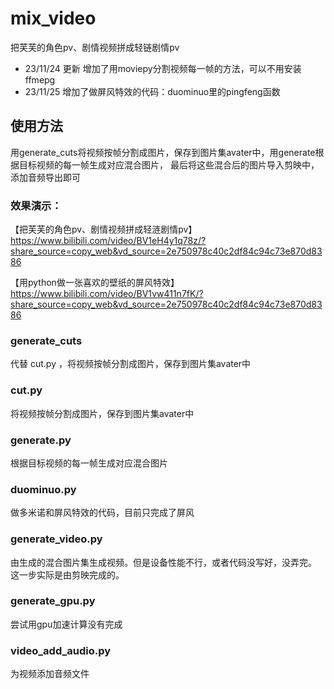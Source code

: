 # mix_video
把芙芙的角色pv、剧情视频拼成轻链剧情pv

- 23/11/24 更新 增加了用moviepy分割视频每一帧的方法，可以不用安装ffmepg
- 23/11/25 增加了做屏风特效的代码：duominuo里的pingfeng函数

## 使用方法
用generate_cuts将视频按帧分割成图片，保存到图片集avater中，用generate根据目标视频的每一帧生成对应混合图片，
最后将这些混合后的图片导入剪映中，添加音频导出即可

### 效果演示：
【把芙芙的角色pv、剧情视频拼成轻涟剧情pv】 https://www.bilibili.com/video/BV1eH4y1q78z/?share_source=copy_web&vd_source=2e750978c40c2df84c94c73e870d8386

【用python做一张喜欢的壁纸的屏风特效】 https://www.bilibili.com/video/BV1vw411n7fK/?share_source=copy_web&vd_source=2e750978c40c2df84c94c73e870d8386

### generate_cuts
代替 cut.py ，将视频按帧分割成图片，保存到图片集avater中

### cut.py
将视频按帧分割成图片，保存到图片集avater中

### generate.py
根据目标视频的每一帧生成对应混合图片

### duominuo.py
做多米诺和屏风特效的代码，目前只完成了屏风

### generate_video.py
由生成的混合图片集生成视频。但是设备性能不行，或者代码没写好，没弄完。
这一步实际是由剪映完成的。

### generate_gpu.py
尝试用gpu加速计算没有完成

### video_add_audio.py
为视频添加音频文件


